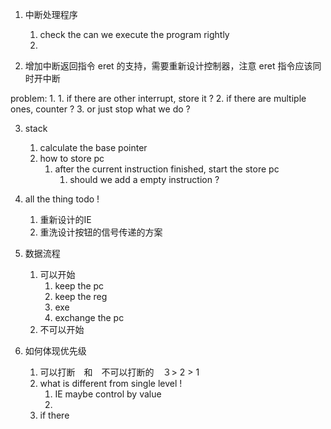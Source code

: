 1. 中断处理程序
    1. check the can we execute the program rightly
    2. 

2. 增加中断返回指令 eret 的支持，需要重新设计控制器，注意 eret 指令应该同时开中断


problem:
1. 
    1. if there are other interrupt, store it ?
    2. if there are multiple ones, counter ?
    3. or just stop what we do ?


3. stack
    1. calculate the base pointer
    2. how to store pc
        1. after the current instruction finished, start the store pc
            1. should we add a empty instruction ?

4. all the thing todo !
    1. 重新设计的IE
    2. 重洗设计按钮的信号传递的方案

5. 数据流程
    1. 可以开始
        1. keep the pc
        2. keep the reg
        3. exe
        4. exchange the pc
    2. 不可以开始


6. 如何体现优先级
    1. 可以打断　和　不可以打断的　３> 2 > 1
    2. what is different from single level !
        1. IE maybe control by value 
        2. 
    3. if there 